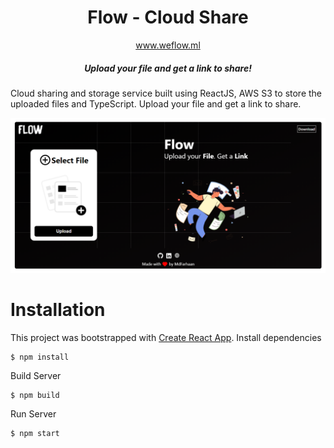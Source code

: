 <div align="center">
  <h1 align="center">
    Flow - Cloud Share
  </h1>
<p align="center"><a href="https://www.weflow.ml/">www.weflow.ml</a> </p>

##### Upload your file and get a link to share!

</div>

Cloud sharing and storage service built using ReactJS, AWS S3 to store the uploaded files and TypeScript. Upload your file and get a link to share.

<p align='center'><img src="./Screens/screen.png" alt="Screen" border="0"></p>

# Installation

This project was bootstrapped with [Create React App](https://github.com/facebook/create-react-app).
Install dependencies

```
$ npm install
```

Build Server

```
$ npm build
```

Run Server

```
$ npm start
```
